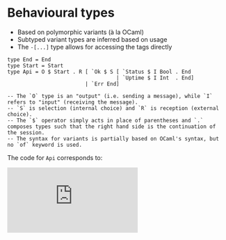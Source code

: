# Behavioural types

* Based on polymorphic variants (à la OCaml)
* Subtyped variant types are inferred based on usage
* The `-[...]` type allows for accessing the tags directly

```
type End = End
type Start = Start
type Api = O $ Start . R [ `Ok $ S [ `Status $ I Bool . End
                                   | `Uptime $ I Int  . End]
                         | `Err End]

-- The `O` type is an "output" (i.e. sending a message), while `I` refers to "input" (receiving the message).
-- `S` is selection (internal choice) and `R` is reception (external choice).
-- The `$` operator simply acts in place of parentheses and `.` composes types such that the right hand side is the continuation of the session.
-- The syntax for variants is partially based on OCaml's syntax, but no `of` keyword is used.
```

The code for `Api` corresponds to:

![Api](https://latex.codecogs.com/gif.latex?%21%5Ctextup%7BStart%7D.%5C%26%5C%7B%5Ctextup%7BOk%7D%3A%20%5Coplus%5C%7B%5Ctextup%7BStatus%7D%3A%20%3F%5Ctextup%7BBool%7D%20.%20%5Cvarepsilon%2C%20%5Ctextup%7BUptime%7D%3A%3F%5Ctextup%7BInt%7D%20.%20%5Cvarepsilon%5C%7D%2C%20%5Ctextup%7BErr%7D%3A%20%5Cvarepsilon%5C%7D)

